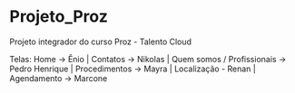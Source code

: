 # Projeto_Proz
Projeto integrador do curso Proz - Talento Cloud

Telas:
Home -> Ênio |
Contatos -> Nikolas |
Quem somos / Profissionais -> Pedro Henrique |
Procedimentos -> Mayra |
Localização - Renan |
Agendamento -> Marcone
